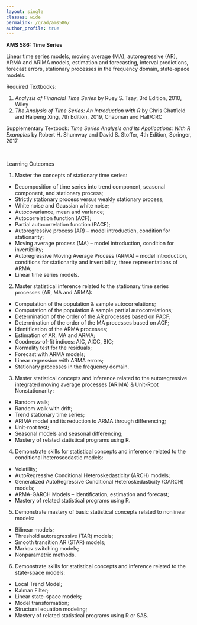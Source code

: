 ```yaml
---
layout: single
classes: wide
permalink: /grad/ams586/
author_profile: true
---
```


**AMS 586: Time Series**

Linear time series models, moving average (MA), autoregressive (AR), ARMA and ARIMA models, estimation and forecasting, interval predictions, forecast errors, stationary processes in the frequency domain, state-space models.

Required Textbooks:
1. *Analysis of Financial Time Series* by Ruey S. Tsay, 3rd Edition, 2010, Wiley
2. *The Analysis of Time Series: An Introduction with R* by Chris Chatfield and Haipeng Xing, 7th Edition, 2019, Chapman and Hall/CRC

Supplementary Textbook: *Time Series Analysis and Its Applications: With R Examples* by Robert H. Shumway and David S. Stoffer, 4th Edition, Springer, 2017

<br/>

Learning Outcomes

1. Master the concepts of stationary time series:
  - Decomposition of time series into trend component, seasonal component, and stationary process;
  - Strictly stationary process versus weakly stationary process;
  - White noise and Gaussian white noise;
  - Autocovariance, mean and variance;
  - Autocorrelation function (ACF);
  - Partial autocorrelation function (PACF);
  - Autoregressive process (AR) – model introduction, condition for stationarity;
  - Moving average process (MA) – model introduction, condition for invertibility;
  - Autoregressive Moving Average Process (ARMA) – model introduction, conditions for stationarity and invertibility, three representations of ARMA;
  - Linear time series models.
2. Master statistical inference related to the stationary time series processes (AR, MA and ARMA):
  - Computation of the population & sample autocorrelations;
  - Computation of the population & sample partial autocorrelations;
  - Determination of the order of the AR processes based on PACF;
  - Determination of the order of the MA processes based on ACF;
  - Identification of the ARMA processes;
  - Estimation of AR, MA and ARMA;
  - Goodness-of-fit indices: AIC, AICC, BIC;
  - Normality test for the residuals;
  - Forecast with ARMA models;
  - Linear regression with ARMA errors;
  - Stationary processes in the frequency domain.
3. Master statistical concepts and inference related to the autoregressive integrated moving average processes (ARIMA) & Unit-Root Nonstationarity:
  - Random walk;
  - Random walk with drift;
  - Trend stationary time series;
  - ARIMA model and its reduction to ARMA through differencing;
  - Unit-root test;
  - Seasonal models and seasonal differencing;
  - Mastery of related statistical programs using R.
4. Demonstrate skills for statistical concepts and inference related to the conditional heteroscedastic models:
  - Volatility;
  - AutoRegressive Conditional Heteroskedasticity (ARCH) models;
  - Generalized AutoRegressive Conditional Heteroskedasticity (GARCH) models;
  - ARMA-GARCH Models – identification, estimation and forecast;
  - Mastery of related statistical programs using R.
5. Demonstrate mastery of basic statistical concepts related to nonlinear models:
  - Bilinear models;
  - Threshold autoregressive (TAR) models;
  - Smooth transition AR (STAR) models;
  - Markov switching models;
  - Nonparametric methods.
6.  Demonstrate skills for statistical concepts and inference related to the state-space models:
  - Local Trend Model;
  - Kalman Filter;
  - Linear state-space models;
  - Model transformation;
  - Structural equation modeling;
  - Mastery of related statistical programs using R or SAS.
